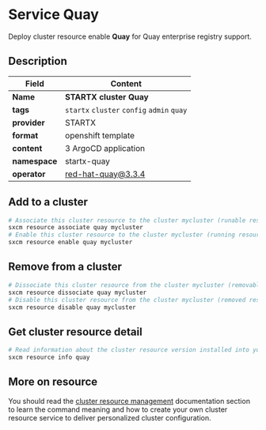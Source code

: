 # Service Quay

Deploy cluster resource enable **Quay** for Quay enterprise registry support.

## Description

| Field         | Content                                    |
| ------------- | ------------------------------------------ |
| **Name**      | **STARTX cluster Quay**                    |
| **tags**      | `startx` `cluster` `config` `admin` `quay` |
| **provider**  | STARTX                                     |
| **format**    | openshift template                         |
| **content**   | 3 ArgoCD application                       |
| **namespace** | startx-quay                                |
| **operator**  | red-hat-quay@3.3.4                         |

## Add to a cluster

```bash
# Associate this cluster resource to the cluster mycluster (runable resource)
sxcm resource associate quay mycluster
# Enable this cluster resource to the cluster mycluster (running resource)
sxcm resource enable quay mycluster
```

## Remove from a cluster

```bash
# Dissociate this cluster resource from the cluster mycluster (removable resource)
sxcm resource dissociate quay mycluster
# Disable this cluster resource from the cluster mycluster (removed resource)
sxcm resource disable quay mycluster
```

## Get cluster resource detail

```bash
# Read information about the cluster resource version installed into your host (local)
sxcm resource info quay
```

## More on resource

You should read the [cluster resource management](../../4-cluster-resources) documentation section to learn the command
meaning and how to create your own cluster resource service to deliver personalized cluster configuration.
